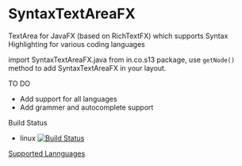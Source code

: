 # SyntaxTextAreaFX
TextArea for JavaFX (based on RichTextFX) which supports Syntax Highlighting for various coding languages

import SyntaxTextAreaFX.java from in.co.s13 package, use `getNode()` method to add SyntaxTextAreaFX in your layout.

TO DO
* Add support for all languages
* Add grammer and autocomplete support


Build Status
* linux [![Build Status](https://travis-ci.org/deepsidhu1313/SyntaxTextAreaFX.svg?branch=master)](https://travis-ci.org/deepsidhu1313/SyntaxTextAreaFX)


[Supported Lannguages](https://github.com/deepsidhu1313/SyntaxTextAreaFX/wiki/Supported-Languages#supported-languages)

